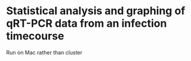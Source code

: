 # Statistical analysis and graphing of qRT-PCR data from an infection timecourse
Run on Mac rather than cluster
